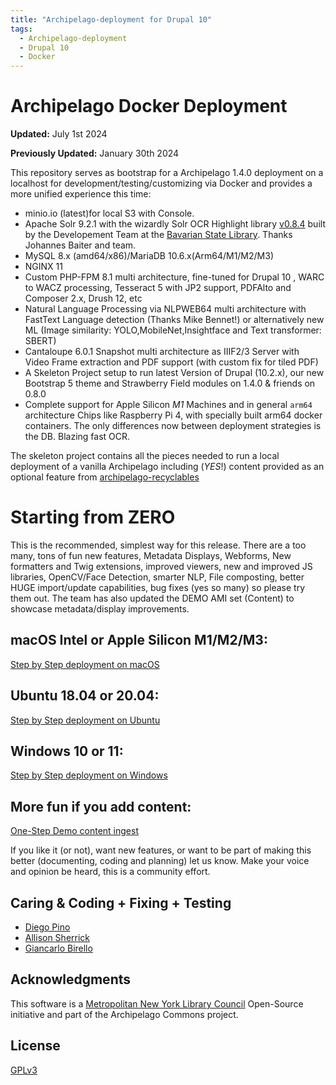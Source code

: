 ```yaml
---
title: "Archipelago-deployment for Drupal 10"
tags:
  - Archipelago-deployment
  - Drupal 10
  - Docker
---
```


# Archipelago Docker Deployment

**Updated:** July 1st 2024

**Previously Updated:** January 30th 2024

This repository serves as bootstrap for a Archipelago 1.4.0 deployment on a localhost for development/testing/customizing via Docker and provides a more unified experience this time:

- minio.io (latest)for local S3 with Console.
- Apache Solr 9.2.1 with the wizardly Solr OCR Highlight library [v0.8.4](https://github.com/dbmdz/solr-ocrhighlighting/releases/tag/wip) built by the Developement Team at the [Bavarian State Library](https://github.com/dbmdz). Thanks Johannes Baiter and team.
- MySQL 8.x (amd64/x86)/MariaDB 10.6.x(Arm64/M1/M2/M3)
- NGINX 11
- Custom PHP-FPM 8.1 multi architecture, fine-tuned for Drupal 10 , WARC to WACZ processing, Tesseract 5 with JP2 support, PDFAlto and Composer 2.x, Drush 12, etc
- Natural Language Processing via NLPWEB64 multi architecture with FastText Language detection (Thanks Mike Bennet!) or alternatively new ML (Image similarity: YOLO,MobileNet,Insightface and Text transformer: SBERT)
- Cantaloupe 6.0.1 Snapshot multi architecture as IIIF2/3 Server with Video Frame extraction and PDF support (with custom fix for tiled PDF)
- A Skeleton Project setup to run latest Version of Drupal (10.2.x), our new Bootstrap 5 theme and Strawberry Field modules on 1.4.0 & friends on 0.8.0
- Complete support for Apple Silicon *M1* Machines and in general `arm64` architecture Chips like Raspberry Pi 4, with specially built arm64 docker containers. The only differences now between deployment strategies is the DB. Blazing fast OCR.

The skeleton project contains all the pieces needed to run a local deployment of a vanilla Archipelago including (*YES*!) content provided as an optional feature from [archipelago-recyclables](https://github.com/esmero/archipelago-recyclables)

# Starting from ZERO

This is the recommended, simplest way for this release. There are a too many, tons of fun new features, Metadata Displays, Webforms, New formatters and Twig extensions, improved viewers, new and improved JS libraries, OpenCV/Face Detection, smarter NLP, File composting, better HUGE import/update capabilities, bug fixes (yes so many) so please try them out. The team has also updated the DEMO AMI set (Content) to showcase metadata/display improvements.

## macOS Intel or Apple Silicon M1/M2/M3:

[Step by Step deployment on macOS](archipelago-deployment-osx.md)

## Ubuntu 18.04 or 20.04:

[Step by Step deployment on Ubuntu](archipelago-deployment-ubuntu.md)

## Windows 10 or 11:

[Step by Step deployment on Windows](archipelago-deployment-windows.md)

## More fun if you add content:

[One-Step Demo content ingest](archipelago-deployment-democontent.md)

If you like it (or not), want new features, or want to be part of making this better (documenting, coding and planning) let us know. Make your voice and opinion be heard, this is a community effort.

## Caring & Coding + Fixing + Testing

* [Diego Pino](https://github.com/DiegoPino)
* [Allison Sherrick](https://github.com/alliomeria)
* [Giancarlo Birello](https://github.com/giancarlobi)

## Acknowledgments

This software is a [Metropolitan New York Library Council](https://metro.org) Open-Source initiative and part of the Archipelago Commons project.

## License

[GPLv3](http://www.gnu.org/licenses/gpl-3.0.txt)
